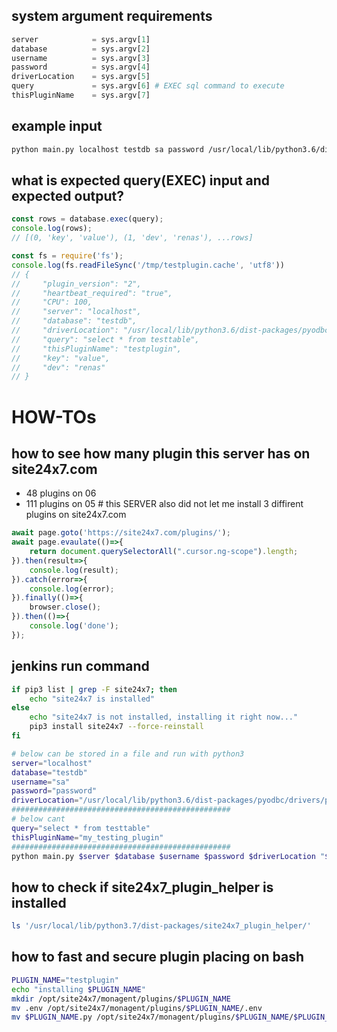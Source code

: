 
## system argument requirements
```python
server            = sys.argv[1]
database          = sys.argv[2]
username          = sys.argv[3]
password          = sys.argv[4]
driverLocation    = sys.argv[5] 
query             = sys.argv[6] # EXEC sql command to execute
thisPluginName    = sys.argv[7]
```

## example input
```bash
python main.py localhost testdb sa password /usr/local/lib/python3.6/dist-packages/pyodbc/drivers/pyodbc.so "select * from testtable" testplugin
```

## what is expected query(EXEC) input and expected output?
```js
const rows = database.exec(query); 
console.log(rows);
// [(0, 'key', 'value'), (1, 'dev', 'renas'), ...rows]

const fs = require('fs');
console.log(fs.readFileSync('/tmp/testplugin.cache', 'utf8'))
// {
//     "plugin_version": "2",
//     "heartbeat_required": "true",
//     "CPU": 100,
//     "server": "localhost",
//     "database": "testdb",
//     "driverLocation": "/usr/local/lib/python3.6/dist-packages/pyodbc/drivers/pyodbc.so",
//     "query": "select * from testtable",
//     "thisPluginName": "testplugin",
//     "key": "value",
//     "dev": "renas"
// }
```

# HOW-TOs

## how to see how many plugin this server has on site24x7.com
- 48 plugins on 06
- 111 plugins on 05 # this SERVER also did not let me install 3 diffirent plugins on site24x7.com
```js
await page.goto('https://site24x7.com/plugins/');
await page.evaulate(()=>{
    return document.querySelectorAll(".cursor.ng-scope").length;
}).then(result=>{
    console.log(result);
}).catch(error=>{
    console.log(error);
}).finally(()=>{
    browser.close();
}).then(()=>{
    console.log('done');
});
```

## jenkins run command
```bash
if pip3 list | grep -F site24x7; then
    echo "site24x7 is installed"
else
    echo "site24x7 is not installed, installing it right now..."
    pip3 install site24x7 --force-reinstall
fi

# below can be stored in a file and run with python3
server="localhost" 
database="testdb" 
username="sa" 
password="password" 
driverLocation="/usr/local/lib/python3.6/dist-packages/pyodbc/drivers/pyodbc.so"
#################################################
# below cant
query="select * from testtable"
thisPluginName="my_testing_plugin"
#################################################
python main.py $server $database $username $password $driverLocation "$query" $thisPluginName
```

## how to check if site24x7_plugin_helper is installed
```bash
ls '/usr/local/lib/python3.7/dist-packages/site24x7_plugin_helper/'
```

## how to fast and secure plugin placing on bash
```bash
PLUGIN_NAME="testplugin"
echo "installing $PLUGIN_NAME"
mkdir /opt/site24x7/monagent/plugins/$PLUGIN_NAME
mv .env /opt/site24x7/monagent/plugins/$PLUGIN_NAME/.env
mv $PLUGIN_NAME.py /opt/site24x7/monagent/plugins/$PLUGIN_NAME/$PLUGIN_NAME.py
```